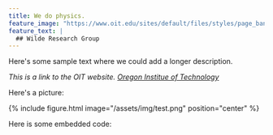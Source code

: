 ```yaml
---
title: We do physics.
feature_image: "https://www.oit.edu/sites/default/files/styles/page_banner/public/2020-06/default-page-banner.png?h=10315cc0&itok=9yyqT75s"
feature_text: |
  ## Wilde Research Group
---
```


Here's some sample text where we could add a longer description.

_This is a link to the OIT website. [Oregon Institue of Technology](https://www.oit.edu/)_

Here's a picture:

{% include figure.html image="/assets/img/test.png" position="center" %}

Here is some embedded code:

<script src="https://gist.github.com/Positronium-Scattering/af840943e9c0aa16dc6e46599c9b22ef.js"></script>


